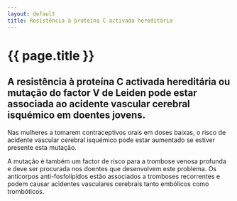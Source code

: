 ```yaml
---
layout: default
title: Resistência à proteína C activada hereditária
---
```


# {{ page.title }}

## A resistência à proteína C activada hereditária ou mutação do factor V de Leiden pode estar associada ao acidente vascular cerebral isquémico em doentes jovens.

Nas mulheres a tomarem contraceptivos orais em doses baixas, o risco de acidente vascular cerebral isquémico pode estar aumentado se estiver presente esta mutação.

A mutação é também um factor de risco para a trombose venosa profunda e deve ser procurada nos doentes que desenvolvem este problema. Os anticorpos anti-fosfolípidos estão associados a tromboses recorrentes e podem causar acidentes vasculares cerebrais tanto embólicos como trombóticos.
